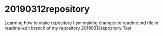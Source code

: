 # 20190312repository
Learning how to make repository
I am making changes to readme.md file in readme-edit branch of my repository 20190312repository
Test
